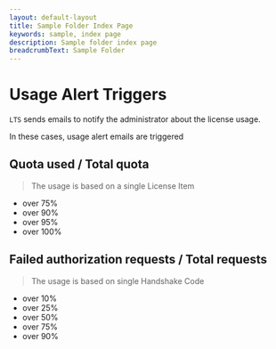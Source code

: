 ```yaml
---
layout: default-layout
title: Sample Folder Index Page
keywords: sample, index page
description: Sample folder index page
breadcrumbText: Sample Folder
---
```


# Usage Alert Triggers

`LTS` sends emails to notify the administrator about the license usage.

In these cases, usage alert emails are triggered

## Quota used / Total quota 

> The usage is based on a single License Item

* over 75%
* over 90%
* over 95%
* over 100%

## Failed authorization requests / Total requests

> The usage is based on single Handshake Code

* over 10%
* over 25%
* over 50%
* over 75%
* over 90%

